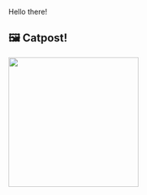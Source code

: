 Hello there!



## 🖼️ Catpost!

<sub>
    <img src="https://cdn2.thecatapi.com/images/6qi.jpg" height="256">
</sub>

